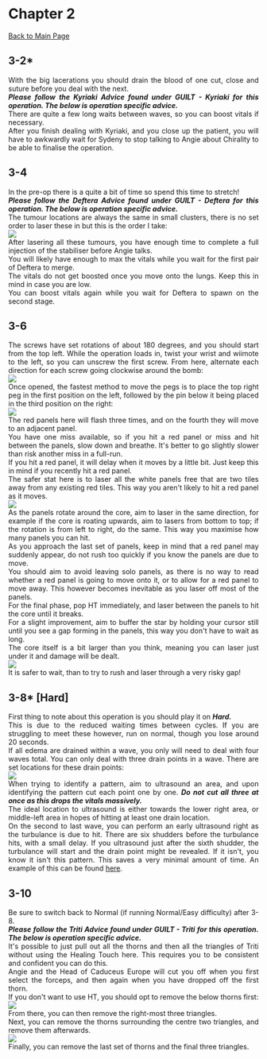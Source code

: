 <div align="justify">

# Chapter 2

[Back to Main Page](../index.md)

## 3-2*

With the big lacerations you should drain the blood of one cut, close and suture before you deal with the next. <br>
***Please follow the Kyriaki Advice found under GUILT - Kyriaki for this operation. The below is operation specific advice.*** <br>
There are quite a few long waits between waves, so you can boost vitals if necessary. <br>
After you finish dealing with Kyriaki, and you close up the patient, you will have to awkwardly wait for Sydeny to stop talking to Angie about Chirality to be able to finalise the operation. <br>

## 3-4

In the pre-op there is a quite a bit of time so spend this time to stretch! <br>
***Please follow the Deftera Advice found under GUILT - Deftera for this operation. The below is operation specific advice.*** <br>
The tumour locations are always the same in small clusters, there is no set order to laser these in but this is the order I take: <br>
![](./img/3-4_tumours.png) <br>
After lasering all these tumours, you have enough time to complete a full injection of the stabiliser before Angie talks. <br>
You will likely have enough to max the vitals while you wait for the first pair of Deftera to merge. <br>
The vitals do not get boosted once you move onto the lungs. Keep this in mind in case you are low. <br>
You can boost vitals again while you wait for Deftera to spawn on the second stage. <br>

## 3-6
The screws have set rotations of about 180 degrees, and you should start from the top left. While the operation loads in, twist your wrist and wiimote to the left, so you can unscrew the first screw. From here, alternate each direction for each screw going clockwise around the bomb: <br>
![](./img/3-6_screws.png) <br>
Once opened, the fastest method to move the pegs is to place the top right peg in the first position on the left, followed by the pin below it being placed in the third position on the right: <br>
![](./img/3-6_pins.png) <br>
The red panels here will flash three times, and on the fourth they will move to an adjacent panel. <br>
You have one miss available, so if you hit a red panel or miss and hit between the panels, slow down and breathe. It's better to go slightly slower than risk another miss in a full-run. <br>
If you hit a red panel, it will delay when it moves by a little bit. Just keep this in mind if you recently hit a red panel. <br>
The safer stat here is to laser all the white panels free that are two tiles away from any existing red tiles. This way you aren't likely to hit a red panel as it moves. <br>
![](./img/3-6_panels.png) <br>
As the panels rotate around the core, aim to laser in the same direction, for example if the core is roating upwards, aim to lasers from bottom to top; if the rotation is from left to right, do the same. This way you maximise how many panels you can hit. <br>
As you approach the last set of panels, keep in mind that a red panel may suddenly appear, do not rush too quickly if you know the panels are due to move. <br>
You should aim to avoid leaving solo panels, as there is no way to read whether a red panel is going to move onto it, or to allow for a red panel to move away. This however becomes inevitable as you laser off most of the panels. <br>
For the final phase, pop HT immediately, and laser between the panels to hit the core until it breaks. <br>
For a slight improvement, aim to buffer the star by holding your cursor still until you see a gap forming in the panels, this way you don't have to wait as long. <br>
The core itself is a bit larger than you think, meaning you can laser just under it and damage will be dealt. <br>
![](./img/3-6_core.png) <br>
It is safer to wait, than to try to rush and laser through a very risky gap! <br>

## 3-8* [Hard]

First thing to note about this operation is you should play it on ***Hard.*** <br>
This is due to the reduced waiting times between cycles. If you are struggling to meet these however, run on normal, though you lose around 20 seconds. <br>
If all edema are drained within a wave, you only will need to deal with four waves total. You can only deal with three drain points in a wave. There are set locations for these drain points: <br>
![](./img/3-8_drainPoints.png) <br>
When trying to identify a pattern, aim to ultrasound an area, and upon identifying the pattern cut each point one by one. ***Do not cut all three at once as this drops the vitals massively.*** <br>
The ideal location to ultrasound is either towards the lower right area, or middle-left area in hopes of hitting at least one drain location. <br>
On the second to last wave, you can perform an early ultrasound right as the turbulance is due to hit. There are six shudders before the turbulance hits, with a small delay. If you ultrasound just after the sixth shudder, the turbulance will start and the drain point might be revealed. If it isn't, you know it isn't this pattern. This saves a very minimal amount of time. An example of this can be found [here](https://youtu.be/KhW5w_KtEoo). <br>

## 3-10

Be sure to switch back to Normal (if running Normal/Easy difficulty) after 3-8. <br>
***Please follow the Triti Advice found under GUILT - Triti for this operation. The below is operation specific advice.*** <br>
It's possible to just pull out all the thorns and then all the triangles of Triti without using the Healing Touch here. This requires you to be consistent and confident you can do this. <br>
Angie and the Head of Caduceus Europe will cut you off when you first select the forceps, and then again when you have dropped off the first thorn. <br>
If you don't want to use HT, you should opt to remove the below thorns first: <br>
![](./img/3-10_firstExtract.png) <br>
From there, you can then remove the right-most three triangles. <br>
Next, you can remove the thorns surrounding the centre two triangles, and remove them afterwards. <br>
![](./img/3-10_secondExtract.png) <br>
Finally, you can remove the last set of thorns and the final three triangles. <br>